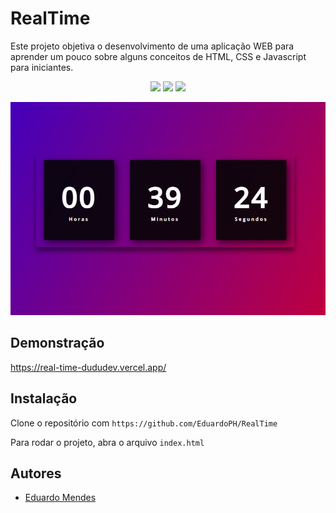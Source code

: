 # RealTime

Este projeto objetiva o desenvolvimento de uma aplicação WEB para aprender um pouco sobre alguns conceitos de HTML, CSS e Javascript para iniciantes.

<p align="center">
  <a href="#"><img src="https://img.shields.io/badge/HTML5-%23E34F26.svg?style=for-the-badge&logo=html5&logoColor=white"></a>
  <a href="#"><img src="https://img.shields.io/badge/CSS3-%231572B6.svg?style=for-the-badge&logo=css3&logoColor=white"></a>
  <a href="#"><img src="https://img.shields.io/badge/JavaScript-%23F7DF1E.svg?style=for-the-badge&logo=javascript&logoColor=black"></a>
</p>

<p align="center">
  <img src="./image.png">
</p>

## Demonstração

https://real-time-dududev.vercel.app/

## Instalação

Clone o repositório com ```https://github.com/EduardoPH/RealTime```

Para rodar o projeto, abra o arquivo ```index.html```

## Autores

- [Eduardo Mendes](https://www.github.com/EduardoPH)
